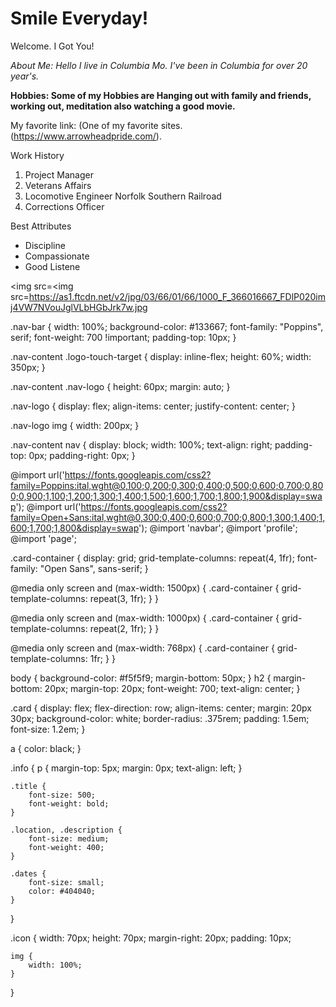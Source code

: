 # Smile Everyday!
  
  Welcome.
   I Got You!
   
   *About Me: 
   Hello I live in Columbia Mo. I've been in Columbia for over 20 year's.* 
   
   **Hobbies: Some of my Hobbies are Hanging out with family and friends, working out, meditation also watching a good movie.**
   
   
   My favorite link:
  (One of my favorite sites. (https://www.arrowheadpride.com/).
  
  
  Work History
  
  1. Project Manager
  2. Veterans Affairs
  3. Locomotive Engineer Norfolk Southern Railroad
  4. Corrections Officer
  
  Best Attributes
  - Discipline
  - Compassionate
  - Good Listene
  
<img src=<img src=https://as1.ftcdn.net/v2/jpg/03/66/01/66/1000_F_366016667_FDlP020imj4VW7NVouJglVLbHGbJrk7w.jpg
  
  
.nav-bar {
    width: 100%;
    background-color: #133667;
    font-family: "Poppins", serif;
    font-weight: 700 !important;
    padding-top: 10px;
}

.nav-content .logo-touch-target {
    display: inline-flex;
    height: 60%;
    width: 350px;
}

.nav-content .nav-logo {
    height: 60px;
    margin: auto;
}

.nav-logo {
    display: flex;
    align-items: center;
    justify-content: center;
}

.nav-logo img {
    width: 200px;
}

.nav-content nav {
    display: block;
    width: 100%;
    text-align: right;
    padding-top: 0px;
    padding-right: 0px;
}   
   
 @import url('https://fonts.googleapis.com/css2?family=Poppins:ital,wght@0,100;0,200;0,300;0,400;0,500;0,600;0,700;0,800;0,900;1,100;1,200;1,300;1,400;1,500;1,600;1,700;1,800;1,900&display=swap');
@import url('https://fonts.googleapis.com/css2?family=Open+Sans:ital,wght@0,300;0,400;0,600;0,700;0,800;1,300;1,400;1,600;1,700;1,800&display=swap');
@import 'navbar';
@import 'profile';
@import 'page';

.card-container {
    display: grid;
    grid-template-columns: repeat(4, 1fr);
    font-family: "Open Sans", sans-serif;
}

@media only screen and (max-width: 1500px) {
  .card-container {
    grid-template-columns: repeat(3, 1fr);
  }
}

@media only screen and (max-width: 1000px) {
  .card-container {
    grid-template-columns: repeat(2, 1fr);
  }
}

@media only screen and (max-width: 768px) {
  .card-container {
    grid-template-columns: 1fr;
  }
}


body {
    background-color: #f5f5f9;
    margin-bottom: 50px;
}
h2 {
    margin-bottom: 20px;
    margin-top: 20px;
    font-weight: 700;
    text-align: center;
}

.card {
    display: flex;
    flex-direction: row;
    align-items: center;
    margin: 20px 30px;
    background-color: white;
    border-radius: .375rem;
    padding: 1.5em;
    font-size: 1.2em;
}

a {
    color: black;
}

.info {
    p {
        margin-top: 5px;
        margin: 0px;
        text-align: left;
    }

    .title {
        font-size: 500;
        font-weight: bold;
    }

    .location, .description {
        font-size: medium;
        font-weight: 400;
    }

    .dates {
        font-size: small;
        color: #404040;
    }
}

.icon {
    width: 70px;
    height: 70px;
    margin-right: 20px;
    padding: 10px;

    img {
        width: 100%;
    }
}  
   
   
  
   
  
   
   
   
  
   
 
   
  
  
   
   
   
   
   
   
  
      
